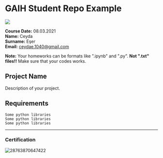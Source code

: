# GAIH Student Repo Example
![](img/newlogo.png)

**Course Date:** 08.03.2021  
**Name:** Ceyda  
**Surname:** Eşer  
**Email:** ceydae.1040@gmail.com

**Note:** Your homeworks can be formats like ".ipynb" and ".py". **Not ".txt" files!!** Make sure that your codes works.  

## Project Name
Description of your project.

## Requirements
```
Some python libraries
Some python libraries
Some python libraries
```
---

### Certification
![28763870647422](https://user-images.githubusercontent.com/76183510/117899554-0a427000-b2d0-11eb-8608-b3aa1d137457.png)


